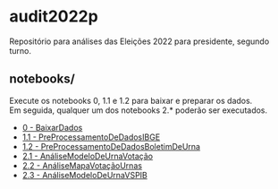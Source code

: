 # audit2022p
Repositório para análises das Eleições 2022 para presidente, segundo turno.

## notebooks/
Execute os notebooks 0, 1.1 e 1.2 para baixar e preparar os dados. <br>
Em seguida, qualquer um dos notebooks 2.* poderão ser executados. <br>

 * [0 - BaixarDados](notebooks/0-BaixarDados.ipynb)
 * [1.1 - PreProcessamentoDeDadosIBGE](notebooks/1.1-PreProcessamentoDeDadosIBGE.ipynb)
 * [1.2 - PreProcessamentoDeDadosBoletimDeUrna](notebooks/1.2-PreProcessamentoDeDadosBoletimDeUrna.ipynb)
 * [2.1 - AnáliseModeloDeUrnaVotação](notebooks/2.1-AnáliseModeloDeUrnaVotação.ipynb)
 * [2.2 - AnáliseMapaVotaçãoUrnas](notebooks/2.2-AnáliseMapaVotaçãoUrnas.ipynb)
 * [2.3 - AnáliseModeloDeUrnaVSPIB](notebooks/2.3-AnáliseModeloDeUrnaVSPIB.ipynb)


